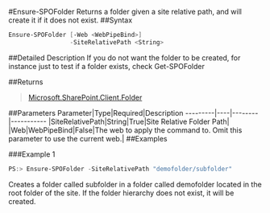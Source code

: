 #Ensure-SPOFolder
Returns a folder given a site relative path, and will create it if it does not exist.
##Syntax
```powershell
Ensure-SPOFolder [-Web <WebPipeBind>]
                 -SiteRelativePath <String>
```


##Detailed Description
If you do not want the folder to be created, for instance just to test if a folder exists, check Get-SPOFolder

##Returns
>[Microsoft.SharePoint.Client.Folder](https://msdn.microsoft.com/en-us/library/microsoft.sharepoint.client.folder.aspx)

##Parameters
Parameter|Type|Required|Description
---------|----|--------|-----------
|SiteRelativePath|String|True|Site Relative Folder Path|
|Web|WebPipeBind|False|The web to apply the command to. Omit this parameter to use the current web.|
##Examples

###Example 1
```powershell
PS:> Ensure-SPOFolder -SiteRelativePath "demofolder/subfolder"
```
Creates a folder called subfolder in a folder called demofolder located in the root folder of the site. If the folder hierarchy does not exist, it will be created.
